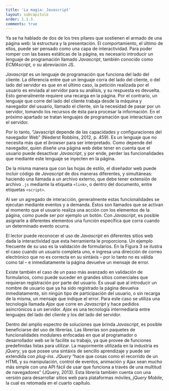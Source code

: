 ```yaml
---
title: 'La magia: Javascript'
layout: subcapitulo
order: 1.1.3.
comments: true
---
```


Ya se ha hablado de dos de los tres pilares que sostienen el armado de una página web: la estructura y la presentación. El comportamiento, el último de ellos, puede ser pensado como una capa de interactividad. Para poder romper con las bases estáticas de la página, es necesario introducir un lenguaje de programación llamado _Javascript_, también conocido como _ECMAscript_, o su abreviación JS.

_Javascript_ es un lenguaje de programación que funciona del lado del cliente. La diferencia entre que un lenguaje corra del lado del cliente, o del lado del servidor es que en el último caso, la petición realizada por el usuario es enviada al servidor para su análisis, y su respuesta es devuelta. Esto generalmente requiere una recarga en la página. Por el contrario, un lenguaje que corre del lado del cliente trabaja desde la máquina y navegador del usuario, llamado el cliente, sin la necesidad de pasar por un servidor, tomando los recursos de ésta para procesar la información. En el próximo apartado se tratan lenguajes de programación que interactúan con el servidor.

Por lo tanto, “Javascript depende de las capacidades y configuraciones del navegador Web” (Niederst Robbins, 2012, p. 459). Es un lenguaje que no necesita más que el _browser_ para ser interpretado. Como depende del navegador, quien diseñe una página web debe tener en cuenta que el usuario puede desactivar _Javascript_, y por ende, perder las funcionalidades que mediante este lenguaje se inyecten en la página.

De la misma manera que con las hojas de estilo, el diseñador web puede incluir código de _Javascript_ de dos maneras diferentes, y simultáneas: haciendo una llamada a un archivo externo, que debe tener extensión de archivo `.js` mediante la etiqueta `<link>`, o dentro del documento, entre etiquetas `<script>`.

Al ser un agregado de interacción, generalmente estas funcionalidades se ejecutan mediante eventos y a demanda. Éstos son llamados que se activan al momento que el usuario realiza una acción con los elementos de la página, como puede ser por ejemplo un botón. Con _Javascript_, es posible asignarle a diferentes elementos una función específica que corra cuando un determinado evento ocurra.

El lector puede reconocer el uso de _Javascript_ en diferentes sitios web dada la interactividad que esta herramienta le proporciona. Un ejemplo frecuente de su uso es la validación de formularios. En la Figura 3 se ilustra el caso cuando un usuario completa uno, e ingresa una dirección de correo electrónico que no es correcta en su sintáxis – por lo tanto no es válida como tal – e inmediatamente
la página devuelve un mensaje de error.

Existe también el caso de un paso más avanzado en validación de formularios, como puede suceder en grandes sitios comerciales que requieran registración por parte del usuario. Es usual que al introducir un nombre de usuario que ya ha sido registrado la página devuelva inmediatamente, sin ningún tipo de participación del usuario, o sin recarga de la misma, un mensaje que indique el error. Para este caso se utiliza una tecnología llamada _Ajax_ que corre en _Javascript_ y hace pedidos asincrónicos a un servidor. _Ajax_ es una tecnología intermediaria entre lenguajes del lado del cliente y los del lado del servidor.

Dentro del amplio espectro de soluciones que brinda _Javascript_, es posible beneficiarse del uso de librerías. Las librerías son paquetes de funcionalidades modulares enfocadas en que al programador o desarrollador web se le facilite su trabajo, ya que provee de funciones predefinidas listas para utilizar. La mayormente utilizada en la industria es _jQuery_, ya que posee una sintáxis de sencillo aprendizaje y puede ser extendida con _plug-ins_. _JQuery_ “hace que cosas como el recorrido de un HTML y su manipulación, control de eventos, animación y Ajax sean mucho más simple con una API fácil de usar que funciona a través de una multitud de navegadores” (JQuery, 2013). Esta librería también cuenta con una versión para desarrollar sitios web para plataformas móviles, _jQuery Mobile_, la cual es retomada en el cuarto capítulo.
